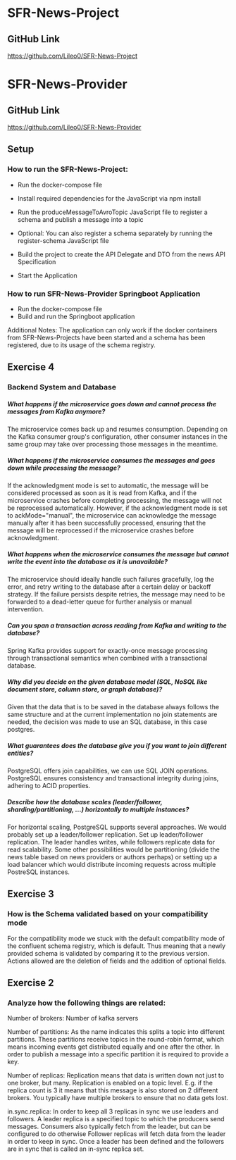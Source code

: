 # SFR-News-Project
## GitHub Link
https://github.com/Lileo0/SFR-News-Project

# SFR-News-Provider
## GitHub Link
https://github.com/Lileo0/SFR-News-Provider

## Setup
### How to run the SFR-News-Project:
* Run the docker-compose file

* Install required dependencies for the JavaScript via npm install 

* Run the produceMessageToAvroTopic JavaScript file to register a schema and publish a message into a topic
* Optional: You can also register a schema separately by running the register-schema JavaScript file

* Build the project to create the API Delegate and DTO from the news API Specification
* Start the Application
### How to run SFR-News-Provider Springboot Application
* Run the docker-compose file
* Build and run the Springboot application

Additional Notes: The application can only work if the docker containers from SFR-News-Projects have been started and a schema has been registered, due to its usage of the schema registry.
## Exercise 4
### Backend System and Database

##### What happens if the microservice goes down and cannot process the messages from Kafka anymore?
The microservice comes back up and resumes consumption. Depending on the Kafka consumer group's configuration, other consumer instances in the same group may take over processing those messages in the meantime.
##### What happens if the microservice consumes the messages and goes down while processing the message?
If the acknowledgment mode is set to automatic, the message will be considered processed as soon as it is read from Kafka, 
and if the microservice crashes before completing processing, the message will not be reprocessed automatically. 
However, if the acknowledgment mode is set to ackMode="manual", the microservice can acknowledge the message manually after it has been successfully processed, 
ensuring that the message will be reprocessed if the microservice crashes before acknowledgment.
##### What happens when the microservice consumes the message but cannot write the event into the database as it is unavailable?
The microservice should ideally handle such failures gracefully, log the error, and retry writing to the database after a certain delay or backoff strategy. 
If the failure persists despite retries, the message may need to be forwarded to a dead-letter queue for further analysis or manual intervention.
##### Can you span a transaction across reading from Kafka and writing to the database?
Spring Kafka provides support for exactly-once message processing through transactional semantics when combined with a transactional database.

##### Why did you decide on the given database model (SQL, NoSQL like document store, column store, or graph database)?
Given that the data that is to be saved in the database always follows the same structure and at the current implementation no join statements are needed, the decision was made to use an SQL database, in this case postgres.

##### What guarantees does the database give you if you want to join different entities?
PostgreSQL offers join capabilities, we can use SQL JOIN operations. PostgreSQL ensures consistency and transactional integrity during joins, adhering to ACID properties.

##### Describe how the database scales (leader/follower, sharding/partitioning, ...) horizontally to multiple instances?
For horizontal scaling, PostgreSQL supports several approaches. We would probably set up a leader/follower replication. Set up leader/follower replication. The leader handles writes, while followers replicate data for read scalability.
Some other possibilities would be partitioning (divide the news table based on news providers or authors perhaps) or setting up a load balancer which would distribute incoming requests across multiple PostreSQL instances.

## Exercise 3
### How is the Schema validated based on your compatibility mode
For the compatibility mode we stuck with the default compatibility mode of the confluent schema registry, which is default.
Thus meaning that a newly provided schema is validated by comparing it to the previous version. Actions allowed are the deletion of fields and the addition of optional fields.

## Exercise 2
### Analyze how the following things are related:
Number of brokers: Number of kafka servers 

Number of partitions: As the name indicates this splits a topic into different partitions. 
These partitions receive topics in the round-robin format, which means incoming events get distributed equally and one after the other.
In order to publish a message into a specific partition it is required to provide a key.

Number of replicas: Replication means that data is written down not just to one broker, but many.
Replication is enabled on a topic level.
E.g. if the replica count is 3 it means that this message is also stored on 2 different brokers. 
You typically have multiple brokers to ensure that no data gets lost.

in.sync.replica: In order to keep all 3 replicas in sync we use leaders and followers.
A leader replica is a specified topic to which the producers send messages.
Consumers also typically fetch from the leader, but can be configured to do otherwise
Follower replicas will fetch data from the leader in order to keep in sync.
Once a leader has been defined and the followers are in sync that is called an in-sync replica set.


